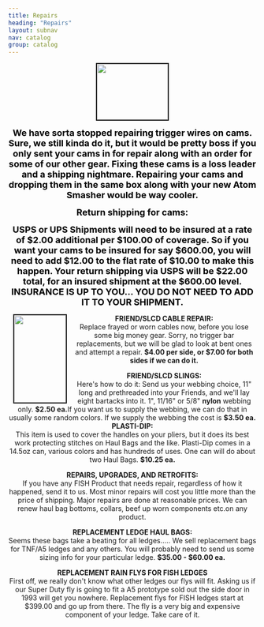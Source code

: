 ```yaml
---
title: Repairs
heading: "Repairs"
layout: subnav
nav: catalog
group: catalog
---
```


<p class="lead">
</p>

<div align="center">
    <center>
        <a href="http://www.fishproducts.com/pics/friendpackage.jpeg" target="_self"><b><font size="+2"><img src="{{ "/pics/friendpackageTN.jpeg" | prepend: site.baseurl }}" width="144" height="113" align="BOTTOM" border="2" naturalsizeflag="3"></font></b></a>
    </center>
    <p></p>
    <p><b><font color="#000000" size="+1">We have sorta stopped repairing 
            trigger wires on cams. Sure, we still kinda do it, but it would be 
            pretty boss if you only sent your cams in for repair along with an 
            order for some of our other gear. Fixing these cams is a loss leader 
            and a shipping nightmare. Repairing your cams and dropping them in 
            the same box along with your new Atom Smasher would be way cooler.</font></b>
    </p>
    <p>
    </p>
    <center>
        <font color="#000000"><b><font size="+1">Return shipping for cams:</font></b> 
        </font>
        <font color="#FF9900"></font>
    </center>
    <p></p>
    <p>
    </p>
    <center>
        <font color="#FF9900"><b><font color="#000000" size="+1">USPS or 
              UPS Shipments will need to be insured at a rate of $2.00 additional 
              per $100.00 of coverage. So if you want your cams to be insured 
              for say $600.00, you will need to add $12.00 to the flat rate of 
              $10.00 to make this happen. Your return shipping via USPS will be 
              $22.00 total, for an insured shipment at the $600.00 level. INSURANCE 
              IS UP TO YOU... YOU DO NOT NEED TO ADD IT TO YOUR SHIPMENT.</font></b>
        </font>
        <font color="#000000"><b><font size="+1"><br>
              </font></b>
        </font><b><font color="#ff0000" size="+1"> </font></b> 
    </center>
    <p></p>
    <p>
        <img src="{{ "/pics/oopsie.gif" | prepend: site.baseurl }}" align="LEFT" width="105" height="177" hspace="10" naturalsizeflag="3" border="2">
        <strong>FRIEND/SLCD CABLE REPAIR:</strong>
        <br>Replace frayed or worn cables now, before you lose some big money gear. Sorry, no trigger bar replacements, but we will be glad to look at bent ones and attempt a repair.
        <strong>$4.00 per side, or $7.00 for both sides if we can do it.</strong>
    </p>
    <p>
        <strong>FRIEND/SLCD SLINGS:</strong>
        <br>Here's how to do it: Send us your webbing choice, 11" long and prethreaded into your Friends, and we'll lay eight bartacks into it. 1", 11/16" or 5/8" <b>nylon</b> webbing only.
        <strong>$2.50 ea.</strong>If you want us to supply the webbing, we can do that in usually some random colors. If we supply the webbing the cost is
        <b>$3.50 ea. </b>
        <br clear="ALL">
        <strong>PLASTI-DIP:</strong>
        <br>This item is used to cover the handles on your pliers, but it does its best work protecting stitches on Haul Bags and the like. Plasti-Dip comes in a 14.5oz can, various colors and has hundreds of uses. One can will do about two Haul Bags.
        <strong>$10.25 ea.</strong>
    </p>
    <p><b><strong>REPAIRS, UPGRADES, AND RETROFITS:</strong></b>
        <br>If you have any FISH Product that needs repair, regardless of how it happened, send it to us. Most minor repairs will cost you little more than the price of shipping. Major repairs are done at reasonable prices. We can renew haul bag bottoms, collars, beef up worn components etc.on any product.</p>
    <p><b>REPLACEMENT LEDGE HAUL BAGS:<br>
            </b>Seems these bags take a beating for all ledges..... We sell replacement bags for TNF/A5 ledges and any others. You will probably need to send us some sizing info for your particular ledge. <b>$35.00 - $60.00 
            ea.</b>
    </p>
    <p><b>REPLACEMENT RAIN FLYS FOR FISH LEDGES<br>
            </b>First off, we really don't know what other ledges our flys will fit. Asking us if our Super Duty fly is going to fit a A5 prototype sold out the side door in 1993 will get you nowhere. Replacement flys for FISH ledges start at $399.00 and go up from there. The fly is a very big and expensive component of your ledge. Take care of it.</p>

</div>
